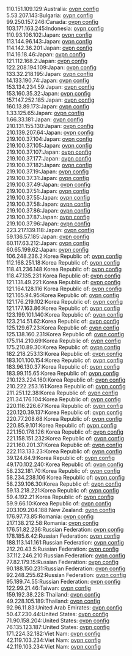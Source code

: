 110.151.109.129:Australia: [ovpn config](vpn/110_151_109_129.ovpn)  
5.53.207.143:Bulgaria: [ovpn config](vpn/5_53_207_143.ovpn)  
99.250.157.246:Canada: [ovpn config](vpn/99_250_157_246.ovpn)  
103.171.163.245:Indonesia: [ovpn config](vpn/103_171_163_245.ovpn)  
110.93.106.102:Japan: [ovpn config](vpn/110_93_106_102.ovpn)  
113.144.96.143:Japan: [ovpn config](vpn/113_144_96_143.ovpn)  
114.142.36.201:Japan: [ovpn config](vpn/114_142_36_201.ovpn)  
114.16.18.46:Japan: [ovpn config](vpn/114_16_18_46.ovpn)  
121.112.168.2:Japan: [ovpn config](vpn/121_112_168_2.ovpn)  
122.208.194.109:Japan: [ovpn config](vpn/122_208_194_109.ovpn)  
133.32.218.195:Japan: [ovpn config](vpn/133_32_218_195.ovpn)  
14.133.190.74:Japan: [ovpn config](vpn/14_133_190_74.ovpn)  
153.134.234.59:Japan: [ovpn config](vpn/153_134_234_59.ovpn)  
153.160.35.32:Japan: [ovpn config](vpn/153_160_35_32.ovpn)  
157.147.252.185:Japan: [ovpn config](vpn/157_147_252_185.ovpn)  
160.13.89.173:Japan: [ovpn config](vpn/160_13_89_173.ovpn)  
1.33.125.65:Japan: [ovpn config](vpn/1_33_125_65.ovpn)  
1.66.33.181:Japan: [ovpn config](vpn/1_66_33_181.ovpn)  
210.131.155.130:Japan: [ovpn config](vpn/210_131_155_130.ovpn)  
210.139.207.64:Japan: [ovpn config](vpn/210_139_207_64.ovpn)  
219.100.37.104:Japan: [ovpn config](vpn/219_100_37_104.ovpn)  
219.100.37.105:Japan: [ovpn config](vpn/219_100_37_105.ovpn)  
219.100.37.107:Japan: [ovpn config](vpn/219_100_37_107.ovpn)  
219.100.37.177:Japan: [ovpn config](vpn/219_100_37_177.ovpn)  
219.100.37.182:Japan: [ovpn config](vpn/219_100_37_182.ovpn)  
219.100.37.19:Japan: [ovpn config](vpn/219_100_37_19.ovpn)  
219.100.37.31:Japan: [ovpn config](vpn/219_100_37_31.ovpn)  
219.100.37.49:Japan: [ovpn config](vpn/219_100_37_49.ovpn)  
219.100.37.51:Japan: [ovpn config](vpn/219_100_37_51.ovpn)  
219.100.37.55:Japan: [ovpn config](vpn/219_100_37_55.ovpn)  
219.100.37.58:Japan: [ovpn config](vpn/219_100_37_58.ovpn)  
219.100.37.86:Japan: [ovpn config](vpn/219_100_37_86.ovpn)  
219.100.37.87:Japan: [ovpn config](vpn/219_100_37_87.ovpn)  
219.100.37.96:Japan: [ovpn config](vpn/219_100_37_96.ovpn)  
223.217.139.118:Japan: [ovpn config](vpn/223_217_139_118.ovpn)  
59.136.57.185:Japan: [ovpn config](vpn/59_136_57_185.ovpn)  
60.117.63.212:Japan: [ovpn config](vpn/60_117_63_212.ovpn)  
60.65.199.62:Japan: [ovpn config](vpn/60_65_199_62.ovpn)  
106.248.236.2:Korea Republic of: [ovpn config](vpn/106_248_236_2.ovpn)  
112.168.251.18:Korea Republic of: [ovpn config](vpn/112_168_251_18.ovpn)  
118.41.236.148:Korea Republic of: [ovpn config](vpn/118_41_236_148.ovpn)  
118.47.135.231:Korea Republic of: [ovpn config](vpn/118_47_135_231.ovpn)  
121.131.49.221:Korea Republic of: [ovpn config](vpn/121_131_49_221.ovpn)  
121.164.128.116:Korea Republic of: [ovpn config](vpn/121_164_128_116.ovpn)  
121.165.94.95:Korea Republic of: [ovpn config](vpn/121_165_94_95.ovpn)  
121.176.219.102:Korea Republic of: [ovpn config](vpn/121_176_219_102.ovpn)  
121.177.163.86:Korea Republic of: [ovpn config](vpn/121_177_163_86.ovpn)  
123.199.101.140:Korea Republic of: [ovpn config](vpn/123_199_101_140.ovpn)  
123.214.51.62:Korea Republic of: [ovpn config](vpn/123_214_51_62.ovpn)  
125.129.67.23:Korea Republic of: [ovpn config](vpn/125_129_67_23.ovpn)  
125.138.160.231:Korea Republic of: [ovpn config](vpn/125_138_160_231.ovpn)  
175.114.210.69:Korea Republic of: [ovpn config](vpn/175_114_210_69.ovpn)  
175.210.89.30:Korea Republic of: [ovpn config](vpn/175_210_89_30.ovpn)  
182.218.253.13:Korea Republic of: [ovpn config](vpn/182_218_253_13.ovpn)  
183.101.100.154:Korea Republic of: [ovpn config](vpn/183_101_100_154.ovpn)  
183.96.130.37:Korea Republic of: [ovpn config](vpn/183_96_130_37.ovpn)  
183.99.115.65:Korea Republic of: [ovpn config](vpn/183_99_115_65.ovpn)  
210.123.224.160:Korea Republic of: [ovpn config](vpn/210_123_224_160.ovpn)  
210.222.253.161:Korea Republic of: [ovpn config](vpn/210_222_253_161.ovpn)  
211.251.12.38:Korea Republic of: [ovpn config](vpn/211_251_12_38.ovpn)  
211.34.176.104:Korea Republic of: [ovpn config](vpn/211_34_176_104.ovpn)  
220.116.226.67:Korea Republic of: [ovpn config](vpn/220_116_226_67.ovpn)  
220.120.39.137:Korea Republic of: [ovpn config](vpn/220_120_39_137.ovpn)  
220.77.208.68:Korea Republic of: [ovpn config](vpn/220_77_208_68.ovpn)  
220.85.9.101:Korea Republic of: [ovpn config](vpn/220_85_9_101.ovpn)  
221.150.178.126:Korea Republic of: [ovpn config](vpn/221_150_178_126.ovpn)  
221.158.151.232:Korea Republic of: [ovpn config](vpn/221_158_151_232.ovpn)  
221.160.201.37:Korea Republic of: [ovpn config](vpn/221_160_201_37.ovpn)  
222.113.133.23:Korea Republic of: [ovpn config](vpn/222_113_133_23.ovpn)  
39.124.64.9:Korea Republic of: [ovpn config](vpn/39_124_64_9.ovpn)  
49.170.102.240:Korea Republic of: [ovpn config](vpn/49_170_102_240.ovpn)  
58.232.181.70:Korea Republic of: [ovpn config](vpn/58_232_181_70.ovpn)  
58.234.238.106:Korea Republic of: [ovpn config](vpn/58_234_238_106.ovpn)  
58.239.106.30:Korea Republic of: [ovpn config](vpn/58_239_106_30.ovpn)  
59.13.218.221:Korea Republic of: [ovpn config](vpn/59_13_218_221.ovpn)  
59.4.192.21:Korea Republic of: [ovpn config](vpn/59_4_192_21.ovpn)  
59.9.66.10:Korea Republic of: [ovpn config](vpn/59_9_66_10.ovpn)  
203.109.204.188:New Zealand: [ovpn config](vpn/203_109_204_188.ovpn)  
176.97.73.85:Romania: [ovpn config](vpn/176_97_73_85.ovpn)  
217.138.212.58:Romania: [ovpn config](vpn/217_138_212_58.ovpn)  
176.51.82.236:Russian Federation: [ovpn config](vpn/176_51_82_236.ovpn)  
178.185.6.42:Russian Federation: [ovpn config](vpn/178_185_6_42.ovpn)  
188.113.141.161:Russian Federation: [ovpn config](vpn/188_113_141_161.ovpn)  
212.20.43.5:Russian Federation: [ovpn config](vpn/212_20_43_5.ovpn)  
37.112.246.210:Russian Federation: [ovpn config](vpn/37_112_246_210.ovpn)  
77.82.179.15:Russian Federation: [ovpn config](vpn/77_82_179_15.ovpn)  
90.188.150.231:Russian Federation: [ovpn config](vpn/90_188_150_231.ovpn)  
92.248.255.62:Russian Federation: [ovpn config](vpn/92_248_255_62.ovpn)  
95.189.74.55:Russian Federation: [ovpn config](vpn/95_189_74_55.ovpn)  
122.99.21.46:Taiwan: [ovpn config](vpn/122_99_21_46.ovpn)  
159.192.38.228:Thailand: [ovpn config](vpn/159_192_38_228.ovpn)  
49.228.105.189:Thailand: [ovpn config](vpn/49_228_105_189.ovpn)  
92.96.11.83:United Arab Emirates: [ovpn config](vpn/92_96_11_83.ovpn)  
50.47.230.44:United States: [ovpn config](vpn/50_47_230_44.ovpn)  
71.90.158.204:United States: [ovpn config](vpn/71_90_158_204.ovpn)  
76.135.123.187:United States: [ovpn config](vpn/76_135_123_187.ovpn)  
171.224.32.182:Viet Nam: [ovpn config](vpn/171_224_32_182.ovpn)  
42.119.103.234:Viet Nam: [ovpn config](vpn/42_119_103_234.ovpn)  
42.119.103.234:Viet Nam: [ovpn config](vpn/42_119_103_234.ovpn)  
